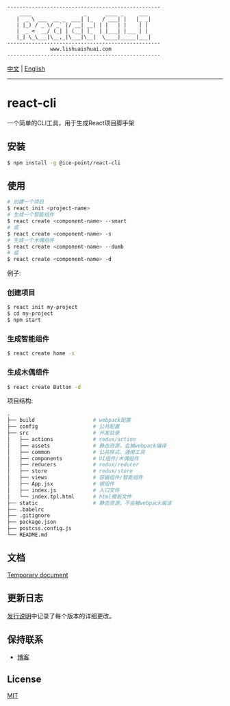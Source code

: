 ```
--------------------------------------------------
    ____                 _      ____ _     ___
   |  _ \ ___  __ _  ___| |_   / ___| |   |_ _|
   | |_) / _ \/ _` |/ __| __| | |   | |    | |
   |  _ <  __/ (_| | (__| |_  | |___| |___ | |
   |_| \_\___|\__,_|\___|\__|  \____|_____|___|   
--------------------------------------------------
              www.lishuaishuai.com
--------------------------------------------------
```

[中文](https://github.com/li-shuaishuai/react-cli/blob/master/README.md) | [English](https://github.com/li-shuaishuai/react-cli/blob/master/README-us.md)

---

# react-cli

一个简单的CLI工具，用于生成React项目脚手架

## 安装

```bash
$ npm install -g @ice-point/react-cli
```

## 使用

```bash
# 创建一个项目
$ react init <project-name>
# 生成一个智能组件
$ react create <component-name> --smart
# 或
$ react create <component-name> -s
# 生成一个木偶组件
$ react create <component-name> --dumb
# 或
$ react create <component-name> -d
```

例子:

### 创建项目
```bash
$ react init my-project
$ cd my-project
$ npm start
```

### 生成智能组件
```bash
$ react create home -s
```

### 生成木偶组件
```bash
$ react create Button -d
```

项目结构:

```bash
.
├── build                   # webpack配置
├── config                  # 公共配置
├── src                     # 开发目录
│   ├── actions             # redux/action
│   ├── assets              # 静态资源，会被webpack编译
│   ├── common              # 公共样式、通用工具
│   ├── components          # UI组件/木偶组件
│   ├── reducers            # redux/reducer
│   ├── store               # redux/store
│   ├── views               # 容器组件/智能组件
│   ├── App.jsx             # 根组件
│   ├── index.js            # 入口文件
│   └── index.tpl.html      # html模板文件
├── static                  # 静态资源，不会被webpack编译
├── .babelrc
├── .gitignore
├── package.json
├── postcss.config.js
└── README.md
```

## 文档

[Temporary document](https://www.lishuaishuai.com/notice/943.html)

## 更新日志

[发行说明](https://github.com/li-shuaishuai/react-cli/releases)中记录了每个版本的详细更改。

## 保持联系

+ [博客](https://www.lishuaishuai.com)

## License

[MIT](https://github.com/li-shuaishuai/react-cli/blob/master/LICENSE)
